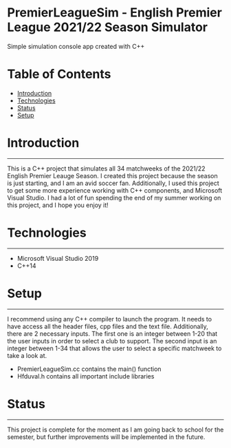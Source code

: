 # PremierLeagueSim - English Premier League 2021/22 Season Simulator
Simple simulation console app created with C++

# Table of Contents
* [Introduction](#introduction)
* [Technologies](#technologies)
* [Status](#status)
* [Setup](#setup)

# Introduction

---

This is a C++ project that simulates all 34 matchweeks of the 2021/22 English Premier Leauge Season.
I created this project because the season is just starting, and I am an avid soccer fan. 
Additionally, I used this project to get some more experience working with C++ components, and Microsoft
Visual Studio. I had a lot of fun spending the end of my summer working on this project, and I hope you
enjoy it!

# Technologies

---

* Microsoft Visual Studio 2019
* C++14

# Setup

---

I recommend using any C++ compiler to launch the program. It needs to have access all the header files, cpp files and the text file.
Additionally, there are 2 necessary inputs. The first one is an integer between 1-20 that the user inputs in order to select a club
to support. The second input is an integer between 1-34 that allows the user to select a specific matchweek to take a look at.

* PremierLeagueSim.cc contains the main() function
* Hfduval.h contains all important include libraries

# Status

---

This project is complete for the moment as I am going back to school for the semester, but further improvements
will be implemented in the future.
